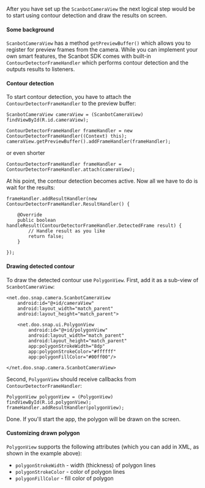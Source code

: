 After you have set up the `ScanbotCameraView` the next logical step would be to start using contour detection and draw the results on screen.

#### Some background

`ScanbotCameraView` has a method `getPreviewBuffer()` which allows you to register for preview frames from the camera. While you can implement your own smart features, the Scanbot SDK comes with built-in `ContourDetectorFrameHandler` which performs contour detection and the outputs results to listeners.

#### Contour detection

To start contour detection, you have to attach the `ContourDetectorFrameHandler` to the preview buffer:

    ScanbotCameraView cameraView = (ScanbotCameraView) findViewById(R.id.cameraView);

    ContourDetectorFrameHandler frameHandler = new ContourDetectorFrameHandler((Context) this);
    cameraView.getPreviewBuffer().addFrameHandler(frameHandler);

or even shorter

    ContourDetectorFrameHandler frameHandler = ContourDetectorFrameHandler.attach(cameraView);

At his point, the contour detection becomes active. Now all we have to do is wait for the results:

    frameHandler.addResultHandler(new ContourDetectorFrameHandler.ResultHandler() {

        @Override
        public boolean handleResult(ContourDetectorFrameHandler.DetectedFrame result) {
            // Handle result as you like
            return false;
        }

    });

#### Drawing detected contour

To draw the detected contour use `PolygonView`. First, add it as a sub-view of `ScanbotCameraView`:

    <net.doo.snap.camera.ScanbotCameraView
        android:id="@+id/cameraView"
        android:layout_width="match_parent"
        android:layout_height="match_parent">

        <net.doo.snap.ui.PolygonView
            android:id="@+id/polygonView"
            android:layout_width="match_parent"
            android:layout_height="match_parent"
            app:polygonStrokeWidth="8dp"
            app:polygonStrokeColor="#ffffff"
            app:polygonFillColor="#00ff00"/>

    </net.doo.snap.camera.ScanbotCameraView>

Second, `PolygonView` should receive callbacks from `ContourDetectorFrameHandler`:

    PolygonView polygonView = (PolygonView) findViewById(R.id.polygonView);
    frameHandler.addResultHandler(polygonView);

Done. If you'll start the app, the polygon will be drawn on the screen.

#### Customizing drawn polygon

`PolygonView` supports the following attributes (which you can add in XML, as shown in the example above):

* `polygonStrokeWidth` - width (thickness) of polygon lines
* `polygonStrokeColor` - color of polygon lines
* `polygonFillColor` - fill color of polygon